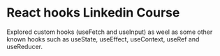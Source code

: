 # React hooks Linkedin Course

Explored custom hooks (useFetch and useInput) as weel as some other known hooks such as useState, useEffect, useContext, useRef and useReducer.

